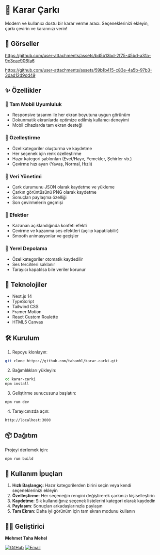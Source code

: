 # 🎯 Karar Çarkı

Modern ve kullanıcı dostu bir karar verme aracı. Seçeneklerinizi ekleyin, çarkı çevirin ve kararınızı verin!

## 📸 Görseller

https://github.com/user-attachments/assets/bd5b13bd-2f75-45bd-a31a-9c3cae906fa6

https://github.com/user-attachments/assets/59b1b415-c83e-4a5b-97b3-3dad12d9dd49

## ✨ Özellikler

### 📱 Tam Mobil Uyumluluk
- Responsive tasarım ile her ekran boyutuna uygun görünüm
- Dokunmatik ekranlarda optimize edilmiş kullanıcı deneyimi
- Mobil cihazlarda tam ekran desteği

### 🎨 Özelleştirme
- Özel kategoriler oluşturma ve kaydetme
- Her seçenek için renk özelleştirme
- Hazır kategori şablonları (Evet/Hayır, Yemekler, Şehirler vb.)
- Çevirme hızı ayarı (Yavaş, Normal, Hızlı)

### 🔄 Veri Yönetimi
- Çark durumunu JSON olarak kaydetme ve yükleme
- Çarkın görüntüsünü PNG olarak kaydetme
- Sonuçları paylaşma özelliği
- Son çevirmelerin geçmişi

### 🎉 Efektler
- Kazanan açıklandığında konfeti efekti
- Çevirme ve kazanma ses efektleri (açılıp kapatılabilir)
- Smooth animasyonlar ve geçişler

### 💾 Yerel Depolama
- Özel kategoriler otomatik kaydedilir
- Ses tercihleri saklanır
- Tarayıcı kapatılsa bile veriler korunur

## 🚀 Teknolojiler

- Next.js 14
- TypeScript
- Tailwind CSS
- Framer Motion
- React Custom Roulette
- HTML5 Canvas

## 🛠️ Kurulum

1. Repoyu klonlayın:
```bash
git clone https://github.com/tahamhl/karar-carki.git
```

2. Bağımlılıkları yükleyin:
```bash
cd karar-carki
npm install
```

3. Geliştirme sunucusunu başlatın:
```bash
npm run dev
```

4. Tarayıcınızda açın:
```
http://localhost:3000
```

## 📦 Dağıtım

Projeyi derlemek için:
```bash
npm run build
```

## 🌟 Kullanım İpuçları

1. **Hızlı Başlangıç**: Hazır kategorilerden birini seçin veya kendi seçeneklerinizi ekleyin
2. **Özelleştirme**: Her seçeneğin rengini değiştirerek çarkınızı kişiselleştirin
3. **Kaydetme**: Sık kullandığınız seçenek listelerini kategori olarak kaydedin
4. **Paylaşım**: Sonuçları arkadaşlarınızla paylaşın
5. **Tam Ekran**: Daha iyi görünüm için tam ekran modunu kullanın

## 👨‍💻 Geliştirici

**Mehmet Taha Mehel**

[![GitHub](https://img.shields.io/badge/GitHub-tahamhl-black?style=flat&logo=github)](https://github.com/tahamhl)
[![Email](https://img.shields.io/badge/Email-tahamehel1%40gmail.com-red?style=flat&logo=gmail)](mailto:tahamehel1@gmail.com)
